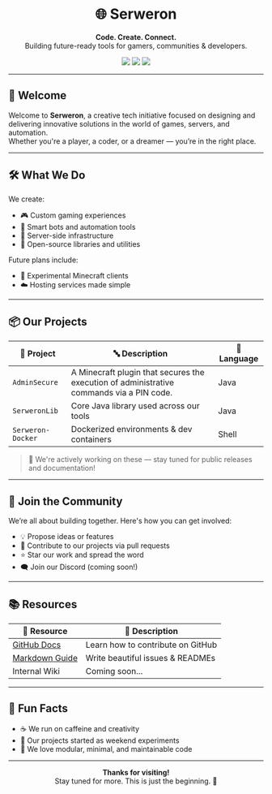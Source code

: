<h1 align="center">🌐 Serweron</h1>

<p align="center">
  <strong>Code. Create. Connect.</strong><br>
  Building future-ready tools for gamers, communities & developers.
</p>

<p align="center">
  <img src="https://img.shields.io/badge/status-active-success?style=flat-square">
  <img src="https://img.shields.io/github/last-commit/Serweron/.github?style=flat-square">
  <img src="https://img.shields.io/badge/projects-in%20progress-blueviolet?style=flat-square">
</p>

---

## 👋 Welcome

Welcome to **Serweron**, a creative tech initiative focused on designing and delivering innovative solutions in the world of games, servers, and automation.  
Whether you're a player, a coder, or a dreamer — you’re in the right place.

---

## 🛠 What We Do

We create:

- 🎮 Custom gaming experiences
- 🤖 Smart bots and automation tools
- 💾 Server-side infrastructure
- 🧩 Open-source libraries and utilities

Future plans include:

- 🧪 Experimental Minecraft clients
- ☁️ Hosting services made simple

---

## 📦 Our Projects

| 📁 Project         | 🔤 Description                            | 🧠 Language |
|-------------------|--------------------------------------------|-------------|
| `AdminSecure`     | A Minecraft plugin that secures the execution of administrative commands via a PIN code.     | Java        |
| `SerweronLib`     | Core Java library used across our tools     | Java        |
| `Serweron-Docker` | Dockerized environments & dev containers    | Shell       |

> 🔧 We're actively working on these — stay tuned for public releases and documentation!

---

## 🤝 Join the Community

We’re all about building together. Here's how you can get involved:

- 💡 Propose ideas or features
- 🔧 Contribute to our projects via pull requests
- ⭐ Star our work and spread the word
- 🗨 Join our Discord (coming soon!)

---

## 📚 Resources

| 🔗 Resource       | 📄 Description                              |
|------------------|---------------------------------------------|
| [GitHub Docs](https://docs.github.com) | Learn how to contribute on GitHub    |
| [Markdown Guide](https://www.markdownguide.org) | Write beautiful issues & READMEs |
| Internal Wiki     | Coming soon...                              |

---

## 🎉 Fun Facts

- ☕ We run on caffeine and creativity  
- 🧠 Our projects started as weekend experiments  
- 🧩 We love modular, minimal, and maintainable code

---

<p align="center">
  <b>Thanks for visiting!</b> <br>
  Stay tuned for more. This is just the beginning. 🚀
</p>
